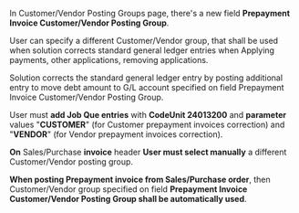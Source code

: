 In Customer/Vendor Posting Groups page, there's a new field **Prepayment Invoice Customer/Vendor Posting Group**.

User can specify a different Customer/Vendor group, that shall be used when solution corrects standard general ledger entries when Applying payments, other applications, removing applications.

Solution corrects the standard general ledger entry by posting additional entry to move debt amount to G/L account specified on field Prepayment Invoice Customer/Vendor Posting Group.

User must **add Job Que entries** with **CodeUnit 24013200** and **parameter** values "**CUSTOMER**" (for Customer prepayment invoices correction) and "**VENDOR**" (for Vendor prepayment invoices correction).

**On** Sales/Purchase **invoice** header **User must select manually** a different Customer/Vendor posting group.

**When posting Prepayment invoice from Sales/Purchase order**, then Customer/Vendor group specified on field **Prepayment Invoice Customer/Vendor Posting Group shall be automatically used**.
